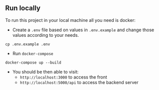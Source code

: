 ## Run locally

To run this project in your local machine all you need is docker:

- Create a `.env` file based on values in `.env.example` and change those values according to your needs.

```
cp .env.example .env
```

- Run `docker-compose`

```
docker-compose up --build
```

- You should be then able to visit:
  - `http://localhost:3000` to access the front
  - `http://localhost:5000/api` to access the backend server
